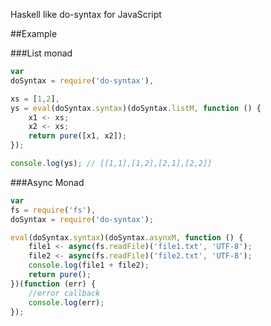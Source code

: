 Haskell like do-syntax for JavaScript

##Example

###List monad

```javascript
var
doSyntax = require('do-syntax'),

xs = [1,2],
ys = eval(doSyntax.syntax)(doSyntax.listM, function () {
    x1 <- xs;
    x2 <- xs;
    return pure([x1, x2]);
});

console.log(ys); // [[1,1],[1,2],[2,1],[2,2]]
```

###Async Monad

```javascript
var
fs = require('fs'),
doSyntax = require('do-syntax');

eval(doSyntax.syntax)(doSyntax.asynxM, function () {
    file1 <- async(fs.readFile)('file1.txt', 'UTF-8');
    file2 <- async(fs.readFile)('file2.txt', 'UTF-8');
    console.log(file1 + file2);
    return pure();
})(function (err) {
    //error callback
    console.log(err);
});
```
